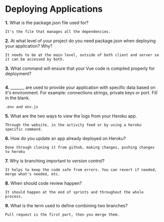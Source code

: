 # Deploying Applications

**1.** What is the package.json file used for?
<!-- enter you answer in the space below -->
```
It's the file that manages all the dependencies.
``` 
**2.** At what level of your project do you need package.json when deploying your application? Why?
<!-- enter you answer in the space below -->
```
It needs to be at the main level, outside of both client and server so it can be accessed by both.
```
**3.** What command will ensure that your Vue code is compiled properly for deployment?
<!-- enter you answer in the space below -->
```

```
**4.** _______ are used to provide your application with specific data based on it's environment. For example: connections strings, private keys or port. Fill in the blank.
<!-- enter you answer in the space below -->
```
.env and env.js
```
**5.** What are the two ways to view the logs from your Heroku app.
<!-- enter you answer in the space below -->
```
Through the website, in the activity feed or by using a heroku specific command.
```
**6.** How do you update an app already deployed on Heroku?
<!-- enter you answer in the space below -->
```
Done through cloning it from github, making changes, pushing changes to heroku 
```
**7.** Why is branching important to version control?
<!-- enter you answer in the space below -->
```
It helps to keep the code safe from errors. You can revert if needed, merge what's needed, etc.
```
**8.** When should code review happen?
<!-- enter you answer in the space below -->
```
It should happen at the end of sprints and throughout the whole process.
```
**9.** What is the term used to define combining two branches?
<!-- enter you answer in the space below -->
```
Pull request is the first part, then you merge them.
```